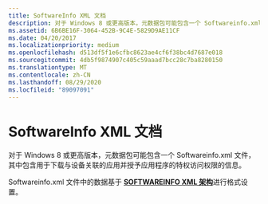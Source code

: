 ```yaml
---
title: SoftwareInfo XML 文档
description: 对于 Windows 8 或更高版本，元数据包可能包含一个 Softwareinfo.xml 文件，其中包含用于下载与设备关联的应用并授予应用程序的特权访问权限的信息。
ms.assetid: 6B6BE16F-3064-452B-9C4E-5829D9AE11CF
ms.date: 04/20/2017
ms.localizationpriority: medium
ms.openlocfilehash: d513df5f1e6cfbc8623ae4cf6f38bc4d7687e018
ms.sourcegitcommit: 4db5f9874907c405c59aaad7bcc28c7ba8280150
ms.translationtype: MT
ms.contentlocale: zh-CN
ms.lasthandoff: 08/29/2020
ms.locfileid: "89097091"
---
```

# <a name="softwareinfo-xml-document"></a>SoftwareInfo XML 文档


对于 Windows 8 或更高版本，元数据包可能包含一个 Softwareinfo.xml 文件，其中包含用于下载与设备关联的应用并授予应用程序的特权访问权限的信息。

Softwareinfo.xml 文件中的数据基于 [**SOFTWAREINFO XML 架构**](/previous-versions/windows/hardware/metadata/jj159075(v=vs.85))进行格式设置。

 

